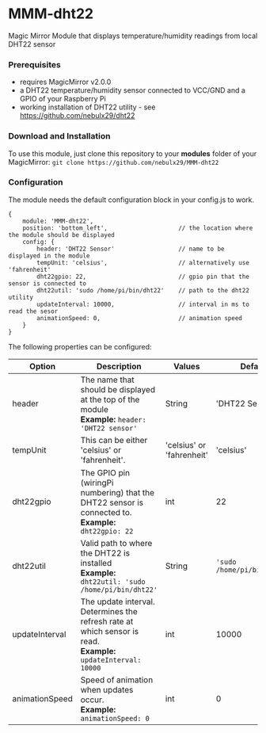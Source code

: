 # MMM-dht22
Magic Mirror Module that displays temperature/humidity readings from local DHT22 sensor

### Prerequisites

- requires MagicMirror v2.0.0
- a DHT22 temperature/humidity sensor connected to VCC/GND and a GPIO of your Raspberry Pi
- working installation of DHT22 utility - see https://github.com/nebulx29/dht22


### Download and Installation 

To use this module, just clone this repository to your __modules__ folder of your MagicMirror: `git clone https://github.com/nebulx29/MMM-dht22`


### Configuration

The module needs the default configuration block in your config.js to work.

```
{
	module: 'MMM-dht22',
	position: 'bottom_left',                    // the location where the module should be displayed
	config: {
		header: 'DHT22 Sensor'                  // name to be displayed in the module
		tempUnit: 'celsius',                    // alternatively use  'fahrenheit'
		dht22gpio: 22,                          // gpio pin that the sensor is connected to
		dht22util: 'sudo /home/pi/bin/dht22'    // path to the dht22 utility
		updateInterval: 10000,                  // interval in ms to read the sesor
		animationSpeed: 0,                      // animation speed
	}
}
```

The following properties can be configured:

|Option|Description|Values|Default|
|---|---|---|---|
|header|The name that should be displayed at the top of the module<br>**Example:** `header: 'DHT22 sensor'`|String|'DHT22 Sensor'|
|tempUnit|This can be either 'celsius' or 'fahrenheit'.<br>|'celsius' or 'fahrenheit'|'celsius'|
|dht22gpio|The GPIO pin (wiringPi numbering) that the DHT22 sensor is connected to.<br>**Example:** `dht22gpio: 22`|int|22|
|dht22util|Valid path to where the DHT22 is installed<br>**Example:** `dht22util: 'sudo /home/pi/bin/dht22'`|String|`'sudo /home/pi/bin/dht22'`|
|updateInterval|The update interval. Determines the refresh rate at which sensor is read.<br>**Example:** `updateInterval: 10000`|int|10000|
|animationSpeed|Speed of animation when updates occur.<br>**Example:** `animationSpeed: 0`|int|0|
